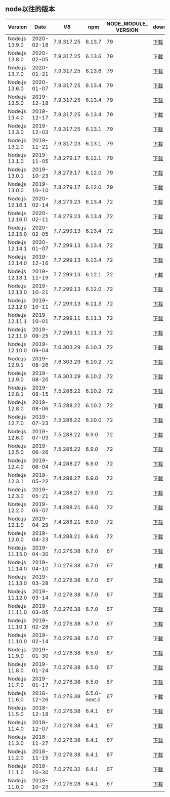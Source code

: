 ## node以往的版本
Version | Date |  V8  |   npm  | NODE_MODULE_<br>VERSION|   download |
-|-|-|-|-|-
Node.js 13.9.0 | 	2020-02-18 | 7.9.317.25 | 6.13.7 | 79  | [下载](https://nodejs.org/download/release/v13.9.0/) |
Node.js 13.8.0 | 	2020-02-05 | 7.9.317.25 | 6.13.6 | 79  | [下载](https://nodejs.org/download/release/v13.8.0/) |
Node.js 13.7.0 |	2020-01-21 | 7.9.317.25	| 6.13.6 | 79  | [下载](https://nodejs.org/download/release/v13.7.0/) |
Node.js 13.6.0 |	2020-01-07 | 7.9.317.25 | 6.13.4 | 79  | [下载](https://nodejs.org/download/release/v13.6.0/) | 
Node.js 13.5.0 |	2019-12-18 | 7.9.317.25 | 6.13.4 | 79  | [下载](https://nodejs.org/download/release/v13.5.0/) |
Node.js 13.4.0 |	2019-12-17 | 7.9.317.25 | 6.13.4 | 79  | [下载](https://nodejs.org/download/release/v13.4.0/) |
Node.js 13.3.0 |	2019-12-03 | 7.9.317.25 | 6.13.1 | 79  | [下载](https://nodejs.org/download/release/v13.3.0/) |
Node.js 13.2.0 |	2019-11-21 | 7.9.317.23 | 6.13.1 | 79  | [下载](https://nodejs.org/download/release/v13.2.0/) |
Node.js 13.1.0 |	2019-11-05 | 7.8.279.17 | 6.12.1 | 79  | [下载](https://nodejs.org/download/release/v13.1.0/) |
Node.js 13.0.1 |	2019-10-23 | 7.8.279.17 | 6.12.0 | 79  | [下载](https://nodejs.org/download/release/v13.0.1/) |
Node.js 13.0.0 |	2019-10-10 | 7.8.279.17 | 6.12.0 | 79  | [下载](https://nodejs.org/download/release/v13.0.0/) |
Node.js 12.16.1|  2020-02-14 | 7.8.279.23 | 6.13.4 | 72  | [下载](https://nodejs.org/download/release/v12.16.1/) |
Node.js 12.16.0|  2020-02-11 | 7.8.279.23 | 6.13.4 | 72  | [下载](https://nodejs.org/download/release/v12.16.0/) |
Node.js 12.15.0|  2020-02-05 | 7.7.299.13 | 6.13.4 | 72  | [下载](https://nodejs.org/download/release/v12.15.0/) |
Node.js 12.14.1|  2020-01-07 | 7.7.299.13 | 6.13.4 | 72  | [下载](https://nodejs.org/download/release/v12.14.1/) |
Node.js 12.14.0|  2019-12-16 | 7.7.299.13 | 6.13.4 | 72  | [下载](https://nodejs.org/download/release/v12.14.0/) |
Node.js 12.13.1|  2019-11-19 | 7.7.299.13 | 6.12.1 | 72  | [下载](https://nodejs.org/download/release/v12.13.1/) |
Node.js 12.13.0|  2019-10-21 | 7.7.299.13 | 6.12.0 | 72  | [下载](https://nodejs.org/download/release/v12.13.0/) |
Node.js 12.12.0| 	2019-10-11 | 7.7.299.13 | 6.11.3 | 72  | [下载](https://nodejs.org/download/release/v12.12.0/) |
Node.js 12.11.1| 	2019-10-01 | 7.7.299.11 | 6.11.3 | 72  | [下载](https://nodejs.org/download/release/v12.11.1/) |
Node.js 12.11.0| 	2019-09-25 | 7.7.299.11 | 6.11.3 | 72  | [下载](https://nodejs.org/download/release/v12.11.0/) |
Node.js 12.10.0| 	2019-09-04 | 7.6.303.29 | 6.10.3 | 72  | [下载](https://nodejs.org/download/release/v12.10.0/) |
Node.js 12.9.1| 	2019-08-26 | 7.6.303.29 | 6.10.2 | 72  | [下载](https://nodejs.org/download/release/v12.9.1/) |
Node.js 12.9.0| 	2019-08-20 | 7.6.303.29 | 6.10.2 | 72  | [下载](https://nodejs.org/download/release/v12.9.0/) |
Node.js 12.8.1| 	2019-08-15 | 7.5.288.22 | 6.10.2 | 72  | [下载](https://nodejs.org/download/release/v12.8.1/) |
Node.js 12.8.0| 	2019-08-06 | 7.5.288.22 | 6.10.2 | 72  | [下载](https://nodejs.org/download/release/v12.8.0/) |
Node.js 12.7.0| 	2019-07-23 | 7.5.288.22 | 6.10.0 | 72  | [下载](https://nodejs.org/download/release/v12.7.0/) |
Node.js 12.6.0| 	2019-07-03 | 7.5.288.22 | 6.9.0	 | 72  | [下载](https://nodejs.org/download/release/v12.6.0/) |
Node.js 12.5.0| 	2019-06-26 | 7.5.288.22 | 6.9.0	 | 72  | [下载](https://nodejs.org/download/release/v12.5.0/) |
Node.js 12.4.0| 	2019-06-04 | 7.4.288.27 | 6.9.0	 | 72  | [下载](https://nodejs.org/download/release/v12.4.0/) |
Node.js 12.3.1| 	2019-05-22 | 7.4.288.27 | 6.9.0	 | 72  | [下载](https://nodejs.org/download/release/v12.3.1/) |
Node.js 12.3.0| 	2019-05-21 | 7.4.288.27 | 6.9.0	 | 72  | [下载](https://nodejs.org/download/release/v12.3.0/) |
Node.js 12.2.0| 	2019-05-07 | 7.4.288.21 | 6.9.0	 | 72  | [下载](https://nodejs.org/download/release/v12.2.0/) |
Node.js 12.1.0| 	2019-04-29 | 7.4.288.21 | 6.9.0	 | 72  | [下载](https://nodejs.org/download/release/v12.1.0/) |
Node.js 12.0.0| 	2019-04-23 | 7.4.288.21 | 6.9.0	 | 72  | [下载](https://nodejs.org/download/release/v12.0.0/) |
Node.js 11.15.0| 	2019-04-30 | 7.0.276.38 | 6.7.0	 | 67  | [下载](https://nodejs.org/download/release/v11.15.0/) |
Node.js 11.14.0| 	2019-04-10 | 7.0.276.38 | 6.7.0	 | 67  | [下载](https://nodejs.org/download/release/v11.14.0/) |
Node.js 11.13.0| 	2019-03-28 | 7.0.276.38 | 6.7.0	 | 67  | [下载](https://nodejs.org/download/release/v11.13.0/) |
Node.js 11.12.0| 	2019-03-14 | 7.0.276.38 | 6.7.0	 | 67  | [下载](https://nodejs.org/download/release/v11.12.0/) |
Node.js 11.11.0| 	2019-03-05 | 7.0.276.38 | 6.7.0	 | 67  | [下载](https://nodejs.org/download/release/v11.11.0/) |
Node.js 11.10.1| 	2019-02-28 | 7.0.276.38 | 6.7.0	 | 67  | [下载](https://nodejs.org/download/release/v11.10.1/) |
Node.js 11.10.0| 	2019-02-14 | 7.0.276.38 | 6.7.0	 | 67  | [下载](https://nodejs.org/download/release/v11.10.0/) |
Node.js 11.9.0| 	2019-01-30 | 7.0.276.38 | 6.5.0	 | 67  | [下载](https://nodejs.org/download/release/v11.9.0/) |
Node.js 11.8.0| 	2019-01-24 | 7.0.276.38 | 6.5.0	 | 67  | [下载](https://nodejs.org/download/release/v11.8.0/) |
Node.js 11.7.0| 	2019-01-17 | 7.0.276.38 | 6.5.0	 | 67  | [下载](https://nodejs.org/download/release/v11.7.0/) |
Node.js 11.6.0| 2018-12-26 | 7.0.276.38 |6.5.0-next.0|67 | [下载](https://nodejs.org/download/release/v11.6.0/) | 
Node.js 11.5.0| 	2018-12-18 | 7.0.276.38 | 6.4.1  | 67  | [下载](https://nodejs.org/download/release/v11.5.0/) |
Node.js 11.4.0| 	2018-12-07 | 7.0.276.38 | 6.4.1	 | 67  | [下载](https://nodejs.org/download/release/v11.4.0/) |
Node.js 11.3.0| 	2018-11-27 | 7.0.276.38 | 6.4.1	 | 67  | [下载](https://nodejs.org/download/release/v11.3.0/) |
Node.js 11.2.0| 	2018-11-15 | 7.0.276.38 | 6.4.1	 | 67  | [下载](https://nodejs.org/download/release/v11.2.0/) |
Node.js 11.1.0| 	2018-10-30 | 7.0.276.32 | 6.4.1	 | 67  | [下载](https://nodejs.org/download/release/v11.1.0/) |
Node.js 11.0.0| 	2018-10-23 | 7.0.276.28 | 6.4.1	 | 67  | [下载](https://nodejs.org/download/release/v11.0.0/) |


